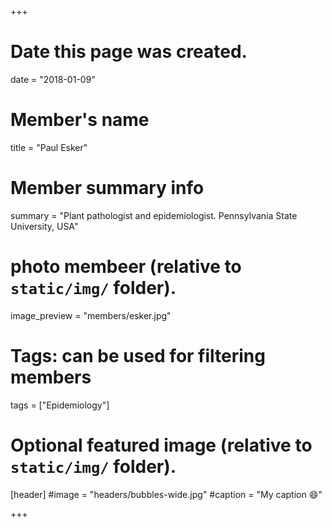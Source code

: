 +++
# Date this page was created.
date = "2018-01-09"

# Member's name
title = "Paul Esker"

# Member summary info
summary = "Plant pathologist and epidemiologist. Pennsylvania State University, USA"

# photo membeer (relative to `static/img/` folder).
image_preview = "members/esker.jpg"

# Tags: can be used for filtering members
tags = ["Epidemiology"]

# Optional featured image (relative to `static/img/` folder).
[header]
#image = "headers/bubbles-wide.jpg"
#caption = "My caption :smile:"

+++

